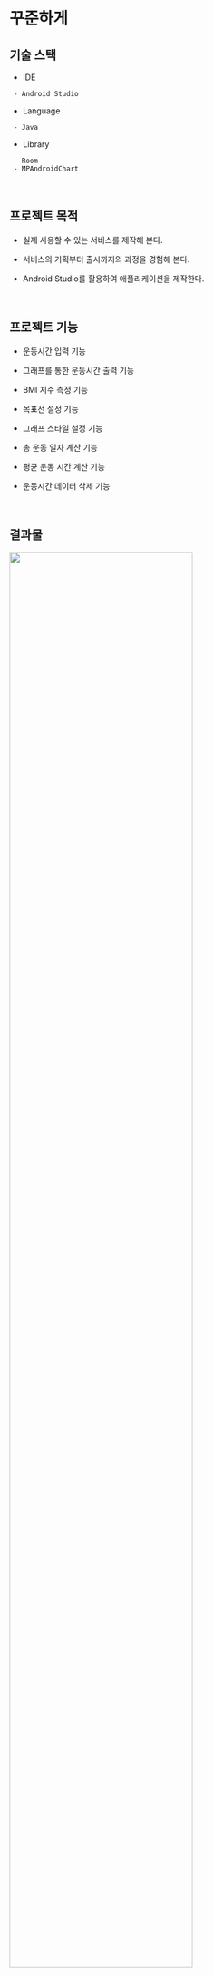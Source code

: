 # 꾸준하게

## 기술 스택
* IDE
```
 - Android Studio
```
* Language
```
 - Java
```
* Library
```
 - Room
 - MPAndroidChart
```
</br>

## 프로젝트 목적
* 실제 사용할 수 있는 서비스를 제작해 본다.

* 서비스의 기획부터 출시까지의 과정을 경험해 본다.

* Android Studio를 활용하여 애플리케이션을 제작한다.
</br>

## 프로젝트 기능
* 운동시간 입력 기능

* 그래프를 통한 운동시간 출력 기능

* BMI 지수 측정 기능

* 목표선 설정 기능

* 그래프 스타일 설정 기능

* 총 운동 일자 계산 기능

* 평균 운동 시간 계산 기능

* 운동시간 데이터 삭제 기능
</br>

## 결과물
<img src="https://user-images.githubusercontent.com/61148914/134500742-c1907493-8ce6-42d5-ae39-112b619d8fbc.png" width="80%">
</br>

## 링크
* Google Play : https://play.google.com/store/apps/details?id=com.Steadily.exerciseapplication

* Tistory : https://qlsdud0604.tistory.com/14?category=1049816
</br>
